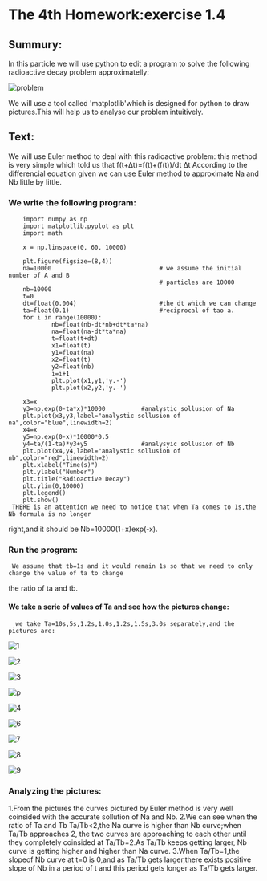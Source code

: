 # The 4th Homework:exercise 1.4
## Summury:
  In this particle we will use python to edit a program to solve the 
  following radioactive decay problem approximatelly:
  
  ![problem](http://7xrn0b.com1.z0.glb.clouddn.com/%E5%B1%8F%E5%B9%95%E5%BF%AB%E7%85%A7%202016-03-21%20%E4%B8%8B%E5%8D%883.16.23.png)
  
  We will use a tool called 'matplotlib'which is designed for python to draw pictures.This will help 
  us to analyse our problem intuitively.
## Text:
  We will use Euler method to deal with this radioactive problem:
  this method is very simple which told us that f(t+∆t)=f(t)+(f(t))/dt ∆t
  According to the differencial equation given we can use Euler method to approximate Na and Nb little 
  by little.
### We write the following program:
  
        import numpy as np
        import matplotlib.pyplot as plt
        import math

        x = np.linspace(0, 60, 10000)

        plt.figure(figsize=(8,4))
        na=10000                              # we assume the initial number of A and B
                                              # particles are 10000
        nb=10000
        t=0
        dt=float(0.004)                       #the dt which we can change
        ta=float(0.1)                         #reciprocal of tao a.
        for i in range(10000):
                nb=float(nb-dt*nb+dt*ta*na)
                na=float(na-dt*ta*na)
                t=float(t+dt)
                x1=float(t)
                y1=float(na)
                x2=float(t)
                y2=float(nb)
                i=i+1
                plt.plot(x1,y1,'y.-')
                plt.plot(x2,y2,'y.-')
        
        x3=x
        y3=np.exp(0-ta*x)*10000          #analystic sollusion of Na
        plt.plot(x3,y3,label="analystic sollusion of na",color="blue",linewidth=2)
        x4=x
        y5=np.exp(0-x)*10000*0.5
        y4=ta/(1-ta)*y3+y5               #analysyic sollusion of Nb
        plt.plot(x4,y4,label="analystic sollusion of nb",color="red",linewidth=2)
        plt.xlabel("Time(s)")
        plt.ylabel("Number")
        plt.title("Radioactive Decay")
        plt.ylim(0,10000)
        plt.legend()
        plt.show()
     THERE is an attention we need to notice that when Ta comes to 1s,the Nb formula is no longer 
  right,and it should be Nb=10000(1+x)exp(-x).
### Run the program:
     We assume that tb=1s and it would remain 1s so that we need to only change the value of ta to change
  the ratio of ta and tb.
#### We take a serie of values of Ta and see how the pictures change:
      we take Ta=10s,5s,1.2s,1.0s,1.2s,1.5s,3.0s separately,and the pictures are:
![1](http://7xrn0b.com1.z0.glb.clouddn.com/t10.png)
    
![2](http://7xrn0b.com1.z0.glb.clouddn.com/t5.png)
    
![3](http://7xrn0b.com1.z0.glb.clouddn.com/t25.png)

![p](http://7xrn0b.com1.z0.glb.clouddn.com/t2.png)
    
![4](http://7xrn0b.com1.z0.glb.clouddn.com/t125.png)
    
![6](http://7xrn0b.com1.z0.glb.clouddn.com/t1.png)
    
![7](http://7xrn0b.com1.z0.glb.clouddn.com/t56.png)
    
![8](http://7xrn0b.com1.z0.glb.clouddn.com/t23.png)
    
![9](http://7xrn0b.com1.z0.glb.clouddn.com/t13.png)

### Analyzing the pictures:
 1.From the pictures the curves pictured by Euler method is very well coinsided with the accurate sollution of 
 Na and Nb.
 2.We can see when the ratio of Ta and Tb Ta/Tb<2,the Na curve is higher than Nb curve;when Ta/Tb approaches 2,
 the two curves are approaching to each other until they completely coinsided at Ta/Tb=2.As Ta/Tb keeps getting larger,
 Nb curve is getting higher and higher than Na curve.
 3.When Ta/Tb=1,the slopeof Nb curve at t=0 is 0,and as Ta/Tb gets larger,there exists positive slope of Nb in a
 period of t and this period gets longer as Ta/Tb gets larger.
